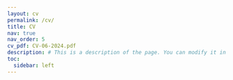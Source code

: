 ```yaml
---
layout: cv
permalink: /cv/
title: CV
nav: true
nav_order: 5
cv_pdf: CV-06-2024.pdf
description: # This is a description of the page. You can modify it in '_pages/cv.md'. You can also change or remove the top pdf download button.
toc:
  sidebar: left
---
```

